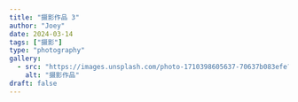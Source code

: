 ```yaml
---
title: "摄影作品 3"
author: "Joey"
date: 2024-03-14
tags: ["摄影"]
type: "photography"
gallery:
  - src: "https://images.unsplash.com/photo-1710398605637-70637b083efe?ixlib=rb-4.1.0&auto=format&fit=crop&w=1200&q=80"
    alt: "摄影作品"
draft: false
---
```

